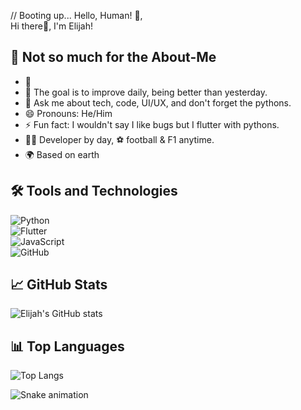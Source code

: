 // Booting up... Hello, Human! 🤖,<br> 
Hi there👋, I'm Elijah!

## 🚀 Not so much for the About-Me
- 🔭 
- 🌱 The goal is to improve daily, being better than yesterday.
- 💬 Ask me about tech, code, UI/UX, and don't forget the pythons.
- 😄 Pronouns: He/Him
- ⚡ Fun fact: I wouldn't say I like bugs but I flutter with pythons.
- 👨‍💻 Developer by day, ⚽ football & F1 anytime.
- 🌍 Based on earth



## 🛠️ Tools and Technologies
![Python](https://img.shields.io/badge/-Python-3776AB?style=flat&logo=python&logoColor=white)<br>
![Flutter](https://img.shields.io/badge/-Flutter-02569B?style=flat&logo=flutter&logoColor=white)<br>
![JavaScript](https://img.shields.io/badge/-JavaScript-F7DF1E?style=flat&logo=javascript&logoColor=black)<br>
![GitHub](https://img.shields.io/badge/-GitHub-181717?style=flat&logo=github)

## 📈 GitHub Stats
![Elijah's GitHub stats](https://github-readme-stats.vercel.app/api?username=MwesigwaElijahK&show_icons=true&theme=radical)

## 📊 Top Languages
![Top Langs](https://github-readme-stats.vercel.app/api/top-langs/?username=MwesigwaElijahK&layout=compact&theme=radical)

![Snake animation](https://github.com/MwesigwaElijahK/MwesigwaElijahK/blob/output/github-contribution-grid-snake.svg)
